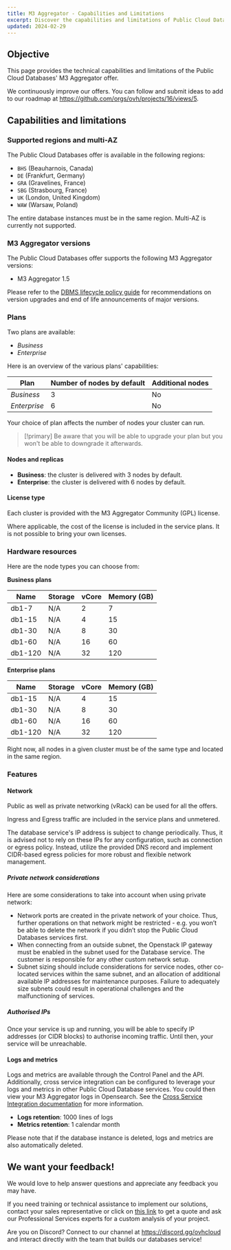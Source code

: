 ```yaml
---
title: M3 Aggregator - Capabilities and Limitations
excerpt: Discover the capabilities and limitations of Public Cloud Databases for M3 Aggregator
updated: 2024-02-29
---
```


## Objective

This page provides the technical capabilities and limitations of the Public Cloud Databases' M3 Aggregator offer.

We continuously improve our offers. You can follow and submit ideas to add to our roadmap at <https://github.com/orgs/ovh/projects/16/views/5>.

## Capabilities and limitations

### Supported regions and multi-AZ

The Public Cloud Databases offer is available in the following regions:

- `BHS` (Beauharnois, Canada)
- `DE` (Frankfurt, Germany)
- `GRA` (Gravelines, France)
- `SBG` (Strasbourg, France)
- `UK` (London, United Kingdom)
- `WAW` (Warsaw, Poland)

The entire database instances must be in the same region. Multi-AZ is currently not supported.

### M3 Aggregator versions

The Public Cloud Databases offer supports the following M3 Aggregator versions:

- M3 Aggregator 1.5

Please refer to the [DBMS lifecycle policy guide](information_02_lifecycle_policy1.) for recommendations on version upgrades and end of life announcements of major versions.

### Plans

Two plans are available:

- *Business*
- *Enterprise*

Here is an overview of the various plans' capabilities:

| Plan         | Number of nodes by default | Additional nodes  |
| ------------ | -------------------------- | ----------------  |
| *Business*   | 3                          | No                |
| *Enterprise* | 6                          | No                |

Your choice of plan affects the number of nodes your cluster can run.

> [!primary]
> Be aware that you will be able to upgrade your plan but you won't be able to downgrade it afterwards.

#### Nodes and replicas

- **Business**: the cluster is delivered with 3 nodes by default.
- **Enterprise**: the cluster is delivered with 6 nodes by default.

#### License type

Each cluster is provided with the M3 Aggregator Community (GPL) license.

Where applicable, the cost of the license is included in the service plans. It is not possible to bring your own licenses.

### Hardware resources

Here are the node types you can choose from:

**Business plans**

| Name    | Storage | vCore | Memory (GB) |
| ------- | ------- | ----- | ----------- |
| db1-7   | N/A     | 2     | 7           |
| db1-15  | N/A     | 4     | 15          |
| db1-30  | N/A     | 8     | 30          |
| db1-60  | N/A     | 16    | 60          |
| db1-120 | N/A     | 32    | 120         |

**Enterprise plans**

| Name    | Storage | vCore | Memory (GB) |
| ------- | ------- | ----- | ----------- |
| db1-15  | N/A     | 4     | 15          |
| db1-30  | N/A     | 8     | 30          |
| db1-60  | N/A     | 16    | 60          |
| db1-120 | N/A     | 32    | 120         |

Right now, all nodes in a given cluster must be of the same type and located in the same region.

### Features

#### Network
Public as well as private networking (vRack) can be used for all the offers.

Ingress and Egress traffic are included in the service plans and unmetered.

The database service's IP address is subject to change periodically. Thus, it is advised not to rely on these IPs for any configuration, such as connection or egress policy. Instead, utilize the provided DNS record and implement CIDR-based egress policies for more robust and flexible network management.

##### Private network considerations
Here are some considerations to take into account when using private network:

- Network ports are created in the private network of your choice. Thus, further operations on that network might be restricted - e.g. you won’t be able to delete the network if you didn’t stop the Public Cloud Databases services first.
- When connecting from an outside subnet, the Openstack IP gateway must be enabled in the subnet used for the Database service. The customer is responsible for any other custom network setup.
- Subnet sizing should include considerations for service nodes, other co-located services within the same subnet, and an allocation of additional available IP addresses for maintenance purposes. Failure to adequately size subnets could result in operational challenges and the malfunctioning of services.

##### Authorised IPs

Once your service is up and running, you will be able to specify IP addresses (or CIDR blocks) to authorise incoming traffic. Until then, your service will be unreachable.

#### Logs and metrics

Logs and metrics are available through the Control Panel and the API. Additionally, cross service integration can be configured to leverage your logs and metrics in other Public Cloud Database services. You could then view your M3 Aggregator logs in Opensearch. See the [Cross Service Integration documentation](databases_07_cross_service_integration1.) for more information.

- **Logs retention**: 1000 lines of logs
- **Metrics retention**: 1 calendar month

Please note that if the database instance is deleted, logs and metrics are also automatically deleted.

## We want your feedback!

We would love to help answer questions and appreciate any feedback you may have.

If you need training or technical assistance to implement our solutions, contact your sales representative or click on [this link](https://www.ovhcloud.com/en-sg/professional-services/) to get a quote and ask our Professional Services experts for a custom analysis of your project.

Are you on Discord? Connect to our channel at <https://discord.gg/ovhcloud> and interact directly with the team that builds our databases service!
